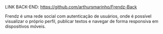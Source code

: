 LINK BACK-END: https://github.com/arthursmarinho/Frendz-Back


Frendz é uma rede social com autenticação de usuários, onde é possível visualizar o próprio perfil, publicar textos e navegar de forma responsiva em dispositivos móveis.
